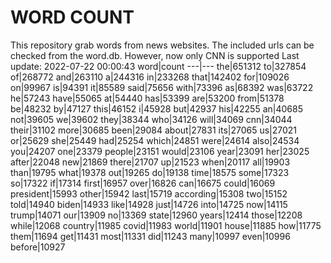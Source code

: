 # WORD COUNT
This repository grab words from news websites. The included urls can be checked from the word.db.
However, now only CNN is supported
Last update: 2022-07-22 00:00:43
word|count
---|---
the|651312
to|327854
of|268772
and|263110
a|244316
in|233268
that|142402
for|109026
on|99967
is|94391
it|85589
said|75656
with|73396
as|68392
was|63722
he|57243
have|55065
at|54440
has|53399
are|53200
from|51378
be|48232
by|47127
this|46152
i|45928
but|42937
his|42255
an|40685
not|39605
we|39602
they|38344
who|34126
will|34069
cnn|34044
their|31102
more|30685
been|29084
about|27831
its|27065
us|27021
or|25629
she|25449
had|25254
which|24851
were|24614
also|24534
you|24207
one|23379
people|23151
would|23106
year|23091
her|23025
after|22048
new|21869
there|21707
up|21523
when|20117
all|19903
than|19795
what|19378
out|19265
do|19138
time|18575
some|17323
so|17322
if|17314
first|16957
over|16826
can|16675
could|16069
president|15993
other|15942
last|15719
according|15308
two|15152
told|14940
biden|14933
like|14928
just|14726
into|14725
now|14115
trump|14071
our|13909
no|13369
state|12960
years|12414
those|12208
while|12068
country|11985
covid|11983
world|11901
house|11885
how|11775
them|11694
get|11431
most|11331
did|11243
many|10997
even|10996
before|10927
